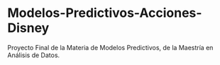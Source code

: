 # Modelos-Predictivos-Acciones-Disney
Proyecto Final de la Materia de Modelos Predictivos, de la Maestría en Análisis de Datos.
